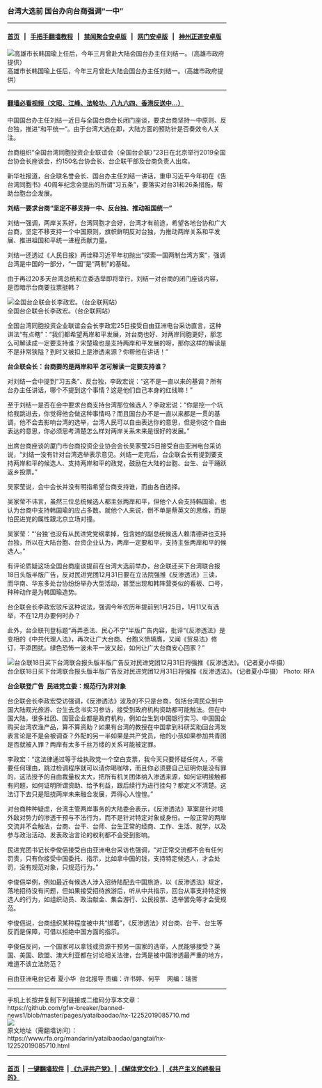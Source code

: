 ### 台湾大选前   国台办向台商强调“一中”
------------------------

#### [首页](https://github.com/gfw-breaker/banned-news1/blob/master/README.md) &nbsp;&nbsp;|&nbsp;&nbsp; [手把手翻墙教程](https://github.com/gfw-breaker/guides/wiki) &nbsp;&nbsp;|&nbsp;&nbsp; [禁闻聚合安卓版](https://github.com/gfw-breaker/bn-android) &nbsp;&nbsp;|&nbsp;&nbsp; [网门安卓版](https://github.com/oGate2/oGate) &nbsp;&nbsp;|&nbsp;&nbsp; [神州正道安卓版](https://github.com/SzzdOgate/update) 



<div id="headerimg">
 <img alt="高雄市长韩国瑜上任后，今年三月曾赴大陆会国台办主任刘结一。（高雄市政府提供）" src="https://www.rfa.org/mandarin/yataibaodao/gangtai/hx-12252019085710.html/4e00.jpg/@@images/85705dab-8f58-4f83-9541-9f1f78c4bde7.jpeg" title="高雄市长韩国瑜上任后，今年三月曾赴大陆会国台办主任刘结一。（高雄市政府提供）"/>
 <div id="headerimgcontents">
  <div id="headerimgcaption">
   <span>
    高雄市长韩国瑜上任后，今年三月曾赴大陆会国台办主任刘结一。（高雄市政府提供）
   </span>
   <!-- zoomattribute -->
  </div>
  <!-- headerimgcaption -->
 </div>
 <!-- headerimagecontents -->
</div>

<hr/>


#### [翻墙必看视频（文昭、江峰、法轮功、八九六四、香港反送中...）](https://github.com/gfw-breaker/banned-news/blob/master/pages/link3.md)

<div id="storytext">
 <div>
  <div class="slot_header">
  </div>
 </div>
 <p>
 </p>
 <p>
  中国国台办主任刘结一近日与全国台商会长闭门座谈，要求台商坚持一中原则、反台独，推进“和平统一”。由于台湾大选在即，大陆方面的预防针是否奏效令人关注。
 </p>
 <p>
  台商组织“全国台湾同胞投资企业联谊会（全国台企联）”23日在北京举行2019全国台协会长座谈会，约150名台协会长、台企联干部及台商负责人出席。
 </p>
 <p>
 </p>
 <p>
 </p>
 <p>
  新华社报道，台企联名誉会长、国台办主任刘结一讲话，重申习近平今年初在《告台湾同胞书》40周年纪念会提出的所谓“习五条”，要落实对台31和26条措施，帮助台胞台企发展。
 </p>
 <p>
  <b>
   刘结一要求台商“坚定不移支持一中、反台独、推动祖国统一”
  </b>
 </p>
 <p>
  刘结一强调，两岸关系好，台湾同胞才会好，台湾才有前途，希望各地台协和广大台商，坚定不移支持一个中国原则，旗帜鲜明反对台独，为推动两岸关系和平发展、推进祖国和平统一进程贡献力量。
 </p>
 <p>
  刘结一还透过《人民日报》再诠释习近平年初抛出“探索一国两制台湾方案”，强调台湾是中国的一部分，“一国”是“两制”的基础。
 </p>
 <p>
  由于再过20多天台湾总统和立委选举即将举行，刘结一对台商的闭门座谈内容，是否暗示台商要拉票挺韩？
 </p>
 <p>
 </p>
 <p>
  <div class="image-inline captioned" style="width:1500px;">
   <div style="width:1500px;">
    <img alt="全国台企联会长李政宏。（台企联网站）" src="https://www.rfa.org/mandarin/yataibaodao/gangtai/hx-12252019085710.html/4e8c.jpg" title="全国台企联会长李政宏。（台企联网站）"/>
   </div>
   <div class="image-caption">
    <span style="width:1500px;">
     全国台企联会长李政宏。（台企联网站）
    </span>
    <span class="copyright">
    </span>
   </div>
  </div>
 </p>
 <p>
  全国台湾同胞投资企业联谊会会长李政宏25日接受自由亚洲电台采访直言，这种讲法“有点瞎”：“我们都希望两岸和平发展，对台商也好、对两岸同胞更好，那怎么可解读成一定要支持谁？宋楚瑜也是支持两岸和平发展的呀，那你这样的解读是不是非常狭隘？到时又被扣上是渗透来源？你帮他在讲话！”
 </p>
 <p>
  <b>
   台企联会长：台商要的是两岸和平 怎可解读一定要支持谁？
  </b>
 </p>
 <p>
  对刘结一会中提到“习五条”、反台独，李政宏说：“这不是一直以来的基调？所有台办主任讲话，哪个不提到这个事情？这是他们自己本身的红线嘛！”
 </p>
 <p>
  至于刘结一是否在会中要求台商支持台湾那位候选人？李政宏说：“你是挖一个坑给我跳进去，你觉得他会做这种事情吗？而且国台办不是一直以来都是一贯的基调，他不会去影响台湾的选举，台湾人民可以自由表达你的意思，但是你这个自由表达的意思，你必须思考清楚怎么样对两岸关系未来是很好的发展。”
 </p>
 <p>
  出席台商座谈的厦门市台商投资企业协会会长吴家莹25日接受自由亚洲电台采访说，“刘结一没有针对台湾选举表示意见。刘结一走完后，台企联会长有提到要支持两岸和平的候选人、支持两岸和平的政党，鼓励在大陆的台胞、台生、台干踊跃返乡投票。”
 </p>
 <p>
  吴家莹说，会中会长并没有明指希望台商支持谁，而由各自选择。
 </p>
 <p>
  吴家莹不讳言，虽然三位总统候选人都主张两岸和平，但他个人会支持韩国瑜，也认为台商中支持韩国瑜的应占多数。就他个人来说，倒不单是蔡英文的思维，而是怕民进党的属性跟北京立场对撞。
 </p>
 <p>
  吴家莹：“‘台独’也没有从民进党党纲拿掉，包含她的副总统候选人赖清德讲也支持台独，所以在大陆台胞、台资企业认为，两岸一定要和平，支持主张两岸和平的候选人。”
 </p>
 <p>
  有评论质疑这场全国台商座谈提前在台湾大选前举办，台企联还买下台湾联合报18日头版半版广告，反对民进党团12月31日要在立法院强推《反渗透法》三读，而华南、华东多处台协纷纷举办大型活动，甚至出现和韩阵营类似的看板、口号，种种动作是为韩国瑜造势。
 </p>
 <p>
  台企联会长李政宏驳斥这种说法，强调今年农历年提前到1月25日，1月11又有选举，不在12月办要何时办？
 </p>
 <p>
  此外，台企联刊登标题“再弄恶法、民心不宁”半版广告内容，批评“《反渗透法》是变相的《中共代理人法》，再次让广大台商、台胞义愤填膺，又闻《贸易法》修订，平添困扰。绿色恐怖一波未平一波又起，如何让广大台商安心回家？”
 </p>
 <p>
 </p>
 <p>
  <div class="image-inline captioned" style="width:1500px;">
   <div style="width:1500px;">
    <img alt="台企联18日买下台湾联合报头版半版广告反对民进党团12月31日将强推《反渗透法》。（记者夏小华摄）" src="https://www.rfa.org/mandarin/yataibaodao/gangtai/hx-12252019085710.html/4e09.JPG" title="台企联18日买下台湾联合报头版半版广告反对民进党团12月31日将强推《反渗透法》。（记者夏小华摄）"/>
   </div>
   <div class="image-caption">
    <span style="width:1500px;">
     台企联18日买下台湾联合报头版半版广告反对民进党团12月31日将强推《反渗透法》。（记者夏小华摄）
    </span>
    <span class="copyright">
     Photo: RFA
    </span>
   </div>
  </div>
 </p>
 <p>
  <b>
   台企联登广告  民进党立委：规范行为非对象
  </b>
 </p>
 <p>
  台企联会长李政宏受访强调，《反渗透法》波及的不只是台商，包括台湾民众到中国大陆观光旅游、台生去念书实习参访，接受到政府机构资助都可能触法。但在中国大陆，很多社团、国营企业都是政府机构，例如台生到中国银行实习、中国国企购买台湾农渔产品，算不算资助？如果有台湾的教授在中国拿到科研奖助回台湾发表言论是不是会被调查？外配的另一半如果是共产党员，他的小孩如果参加共青团是否就被入罪？两岸有太多千丝万缕的关系可能被定罪。
 </p>
 <p>
  李政宏：“这法律通过等于给执政党一个空白支票，我今天只要怀疑任何人，不需要任何理由，跳过检调程序就可以请你喝咖啡，而且你必须要自己证明你是没有罪的，这法授予的自由裁量权太大，把所有机关团体纳入渗透来源，如何证明接触都有问题，如何证明所谓资助、给予利益，跟后续行为进行挂勾？都定义不清楚。这法订下去只是阻挠两岸未来融合发展，弄得心人惶惶。”
 </p>
 <p>
  对台商种种疑虑，台湾主管两岸事务的大陆委会表示，《反渗透法》草案是针对境外敌对势力的渗透干预与不法行为，而不是针对特定对象或身份。一般正常的两岸交流并不会触法，台商、台干、台师、台生正常的经商、工作、生活、就学，以及参与政治活动、发表政治言论的权利都不会受到影响。
 </p>
 <p>
  民进党团书记长李俊俋接受自由亚洲电台采访也强调，“对正常交流都不会有任何罚责，只有你接受中国委托、指示，比如拿中国的钱，支持特定候选人，才会处罚，没有规范对象，只规范行为。”
 </p>
 <p>
  李俊俋举例，例如最近有候选人涉入招待陆配去中国旅游，以《反渗透法》规定，落地招待没有问题，但如果接受招待旅游后，听从中共指示，回台从事支持特定候选人的行为，如组织动员、政治献金、集会游行、公民投票、选举罢免等才会受规范。
 </p>
 <p>
  李俊俋说，台商组织某种程度被中共“绑着”，《反渗透法》对台商、台干、台生等反而是保障，可借以拒绝中国方面的指示。
 </p>
 <p>
  李俊俋反问，一个国家可以拿钱或资源干预另一国家的选举，人民能够接受？英国、美国、欧盟、澳大利亚都在讨论相关法律，台湾是被中国渗透最严重的地方，难道不该立法防范？
 </p>
 <p>
 </p>
 <p>
  自由亚洲电台记者 夏小华  台北报导 责编：许书婷、何平    网编：瑞哲
 </p>
</div>

<hr/>
手机上长按并复制下列链接或二维码分享本文章：<br/>
https://github.com/gfw-breaker/banned-news1/blob/master/pages/yataibaodao/hx-12252019085710.md <br/>
<a href='https://github.com/gfw-breaker/banned-news1/blob/master/pages/yataibaodao/hx-12252019085710.md'><img src='https://github.com/gfw-breaker/banned-news1/blob/master/pages/yataibaodao/hx-12252019085710.md.png'/></a> <br/>
原文地址（需翻墙访问）：https://www.rfa.org/mandarin/yataibaodao/gangtai/hx-12252019085710.html


------------------------
#### [首页](https://github.com/gfw-breaker/banned-news1/blob/master/README.md) &nbsp;|&nbsp; [一键翻墙软件](https://github.com/gfw-breaker/nogfw/blob/master/README.md) &nbsp;| [《九评共产党》](https://github.com/gfw-breaker/9ping.md/blob/master/README.md#九评之一评共产党是什么) | [《解体党文化》](https://github.com/gfw-breaker/jtdwh.md/blob/master/README.md) | [《共产主义的终极目的》](https://github.com/gfw-breaker/gczydzjmd.md/blob/master/README.md)


<img src='http://gfw-breaker.win/banned-news/pages/yataibaodao/hx-12252019085710.md' width='0px' height='0px'/>